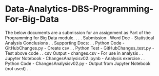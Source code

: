 # Data-Analytics-DBS-Programming-For-Big-Data
The below documents are a submission for an assignment as Part of the Programming for Big Data module. 
.
.
.
Submission
.
Word Doc - Statistical Analysis Conclusions
.
.
Supporting Docs:
.
.
Python Code       - GitHubChanges.py         - Create csv
.
.
Python Test       - GitHubChanges_test.py    - Test above code
.
.
csv Output        - changes.csv              - For use in analysis 
.
.
Jupyter Notebook  - ChangesAnalysisv02.ipynb - Analysis exercise
.
.
Python Code       - ChangesAnalysisv02.py    - Output from Jupyter Notebook (not used)
.
.
